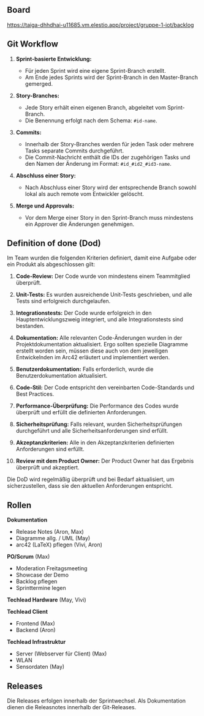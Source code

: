 ## Board
https://taiga-dhhdhai-u11685.vm.elestio.app/project/gruppe-1-iot/backlog

## Git Workflow
1. **Sprint-basierte Entwicklung:**
   - Für jeden Sprint wird eine eigene Sprint-Branch erstellt.
   - Am Ende jedes Sprints wird der Sprint-Branch in den Master-Branch gemerged.

2. **Story-Branches:**
   - Jede Story erhält einen eigenen Branch, abgeleitet vom Sprint-Branch.
   - Die Benennung erfolgt nach dem Schema: `#id-name`.

3. **Commits:**
   - Innerhalb der Story-Branches werden für jeden Task oder mehrere Tasks separate Commits durchgeführt.
   - Die Commit-Nachricht enthält die IDs der zugehörigen Tasks und den Namen der Änderung im Format: `#id_#id2_#id3-name`.

4. **Abschluss einer Story:**
   - Nach Abschluss einer Story wird der entsprechende Branch sowohl lokal als auch remote vom Entwickler gelöscht.

5. **Merge und Approvals:**
   - Vor dem Merge einer Story in den Sprint-Branch muss mindestens ein Approver die Änderungen genehmigen.


## Definition of done (Dod)

Im Team wurden die folgenden Kriterien definiert, damit eine Aufgabe oder ein Produkt als abgeschlossen gilt:
1. **Code-Review:** Der Code wurde von mindestens einem Teammitglied überprüft.

2. **Unit-Tests:** Es wurden ausreichende Unit-Tests geschrieben, und alle Tests sind erfolgreich durchgelaufen.

3. **Integrationstests:** Der Code wurde erfolgreich in den Hauptentwicklungszweig integriert, und alle Integrationstests sind bestanden.

4. **Dokumentation:** Alle relevanten Code-Änderungen wurden in der Projektdokumentation aktualisiert. Ergo sollten spezielle Diagramme erstellt worden sein, müssen diese auch von dem jeweiligen Entwickelnden im Arc42 erläutert und implementiert werden.

5. **Benutzerdokumentation:** Falls erforderlich, wurde die Benutzerdokumentation aktualisiert.

6. **Code-Stil:** Der Code entspricht den vereinbarten Code-Standards und Best Practices.

7. **Performance-Überprüfung:** Die Performance des Codes wurde überprüft und erfüllt die definierten Anforderungen.

8. **Sicherheitsprüfung:** Falls relevant, wurden Sicherheitsprüfungen durchgeführt und alle Sicherheitsanforderungen sind erfüllt.

9. **Akzeptanzkriterien:** Alle in den Akzeptanzkriterien definierten Anforderungen sind erfüllt.

10. **Review mit dem Product Owner:** Der Product Owner hat das Ergebnis überprüft und akzeptiert.

Die DoD wird regelmäßig überprüft und bei Bedarf aktualisiert, um sicherzustellen, dass sie den aktuellen Anforderungen entspricht.


## Rollen
**Dokumentation** 
- Release Notes (Aron, Max)
- Diagramme allg.  / UML (May)
- arc42 (LaTeX) pflegen (Vivi, Aron)

**PO/Scrum** (Max)
- Moderation Freitagsmeeting 
- Showcase der Demo
- Backlog pflegen
- Sprinttermine legen

**Techlead Hardware** (May, Vivi)

**Techlead Client**
- Frontend (Max)
- Backend (Aron)

**Techlead Infrastruktur**
- Server (Webserver für Client) (Max)
- WLAN 
- Sensordaten (May)


## Releases
Die Releases erfolgen innerhalb der Sprintwechsel. Als Dokumentation dienen die Releasnotes innerhalb der Git-Releases.


